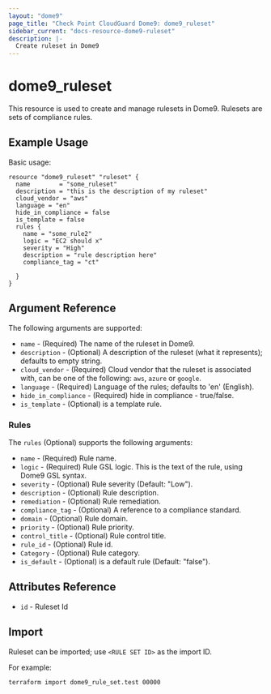 ```yaml
---
layout: "dome9"
page_title: "Check Point CloudGuard Dome9: dome9_ruleset"
sidebar_current: "docs-resource-dome9-ruleset"
description: |-
  Create ruleset in Dome9
---
```


# dome9_ruleset

This resource is used to create and manage rulesets in Dome9. Rulesets are sets of compliance rules.

## Example Usage

Basic usage:

```hcl
resource "dome9_ruleset" "ruleset" {
  name        = "some_ruleset"
  description = "this is the description of my ruleset"
  cloud_vendor = "aws"
  language = "en"
  hide_in_compliance = false
  is_template = false
  rules {
    name = "some_rule2"
    logic = "EC2 should x"
    severity = "High"
    description = "rule description here"
    compliance_tag = "ct"
  
  }
}

```

## Argument Reference

The following arguments are supported:

* `name` - (Required) The name of the ruleset in Dome9.
* `description` - (Optional) A description of the ruleset (what it represents); defaults to empty string.
* `cloud_vendor` - (Required) Cloud vendor that the ruleset is associated with, can be one of the following: `aws`, `azure` or `google`.
* `language` - (Required) Language of the rules; defaults to 'en' (English).
* `hide_in_compliance` - (Required) hide in compliance - true/false.
* `is_template` - (Optional) is a template rule.


### Rules 

The `rules` (Optional) supports the following arguments:
    
* `name` - (Required) Rule name.
* `logic` - (Required) Rule GSL logic. This is the text of the rule, using Dome9 GSL syntax.
* `severity` - (Optional) Rule severity (Default: "Low").
* `description` - (Optional) Rule description.
* `remediation` - (Optional) Rule remediation.
* `compliance_tag` - (Optional) A reference to a compliance standard.
* `domain` - (Optional) Rule domain.
* `priority` - (Optional) Rule priority.
* `control_title` - (Optional) Rule control title.
* `rule_id` - (Optional) Rule id.
* `Category` - (Optional) Rule category.
* `is_default` - (Optional) is a default rule (Default: "false").


## Attributes Reference

* `id` - Ruleset Id

## Import

Ruleset can be imported; use `<RULE SET ID>` as the import ID. 

For example:

```shell
terraform import dome9_rule_set.test 00000
```
